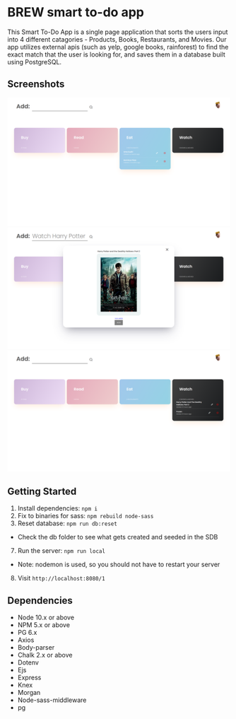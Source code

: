 # BREW smart to-do app

This Smart To-Do App is a single page application that sorts the users input into 4 different catagories - Products, Books, Restaurants, and Movies. Our app utilizes external apis (such as yelp, google books, rainforest) to find the exact match that the user is looking for, and saves them in a database built using PostgreSQL.

## Screenshots

!['Homepage'](https://github.com/Sirrom84/BREW/blob/master/public/homePage.png?raw=true)
!['SearchItem'](https://github.com/Sirrom84/BREW/blob/master/public/addToList.png?raw=true)
!['AddItem'](https://github.com/Sirrom84/BREW/blob/master/public/afterAdd.png?raw=true)

## Getting Started

1. Install dependencies: `npm i`
4. Fix to binaries for sass: `npm rebuild node-sass`
5. Reset database: `npm run db:reset`
  - Check the db folder to see what gets created and seeded in the SDB
7. Run the server: `npm run local`
  - Note: nodemon is used, so you should not have to restart your server
8. Visit `http://localhost:8080/1`


## Dependencies

- Node 10.x or above
- NPM 5.x or above
- PG 6.x
- Axios
- Body-parser
- Chalk 2.x or above
- Dotenv
- Ejs
- Express
- Knex
- Morgan
- Node-sass-middleware
- pg

